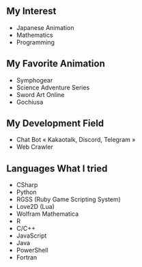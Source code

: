 ## My Interest

- Japanese Animation
- Mathematics
- Programming

## My Favorite Animation

- Symphogear
- Science Adventure Series
- Sword Art Online
- Gochiusa

## My Development Field

- Chat Bot « Kakaotalk, Discord, Telegram »
- Web Crawler

## Languages What I tried

- CSharp
- Python
- RGSS (Ruby Game Scripting System)
- Love2D (Lua)
- Wolfram Mathematica
- R
- C/C++
- JavaScript
- Java
- PowerShell
- Fortran
